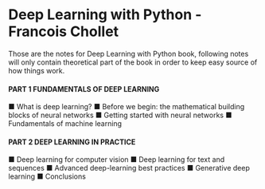 # Deep Learning with Python - Francois Chollet

Those are the notes for Deep Learning with Python book, following notes will only contain theoretical part of the book in order to keep easy source of how things work.

#### PART 1 FUNDAMENTALS OF DEEP LEARNING
■ What is deep learning?
■ Before we begin: the mathematical building blocks of neural networks
■ Getting started with neural networks
■ Fundamentals of machine learning

#### PART 2 DEEP LEARNING IN PRACTICE
■ Deep learning for computer vision
■ Deep learning for text and sequences
■ Advanced deep-learning best practices
■ Generative deep learning
■ Conclusions

